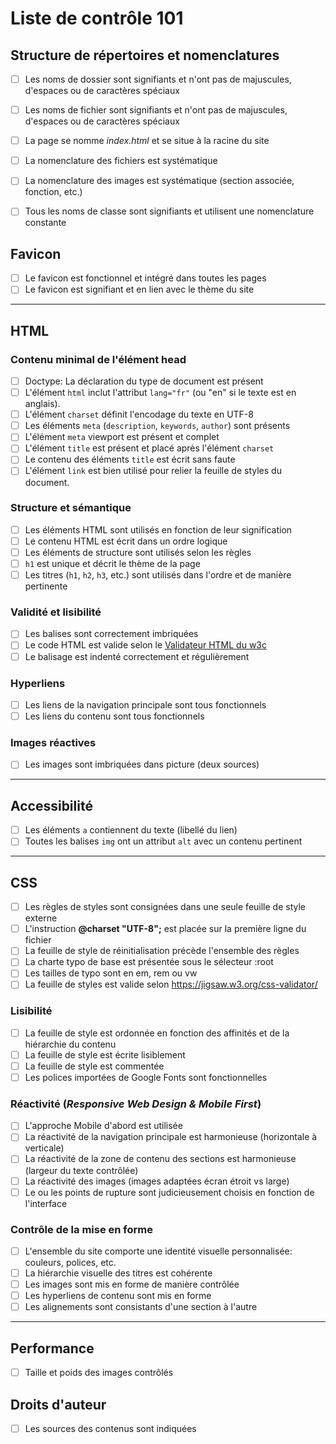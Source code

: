 # Liste de contrôle 101 

## Structure de répertoires et nomenclatures
- [ ] Les noms de dossier sont signifiants et n'ont pas de majuscules, d'espaces ou de caractères spéciaux
- [ ] Les noms de fichier sont signifiants et n'ont pas de majuscules, d'espaces ou de caractères spéciaux
- [ ] La page se nomme _index.html_ et se situe à la racine du site
- [ ] La nomenclature des fichiers est systématique
- [ ] La nomenclature des images est systématique (section associée, fonction, etc.)
- [ ] Tous les noms de classe sont signifiants et utilisent une nomenclature constante


## Favicon
- [ ] Le favicon est fonctionnel et intégré dans toutes les pages 
- [ ] Le favicon est signifiant et en lien avec le thème du site

---

## HTML 

### Contenu minimal de l'élément head 
- [ ] Doctype: La déclaration du type de document est présent 
- [ ] L'élément `html` inclut l'attribut `lang="fr"` (ou "en" si le texte est en anglais). 
- [ ] L'élément `charset` définit l'encodage du texte en UTF-8
- [ ] Les éléments `meta` (`description`, `keywords`, `author`) sont présents
- [ ] L'élément `meta` viewport est présent et complet 
- [ ] L'élément `title` est présent et placé après l'élément `charset` 
- [ ] Le contenu des éléments `title` est écrit sans faute
- [ ] L'élément `link` est bien utilisé pour relier la feuille de styles du document.

### Structure et sémantique
- [ ] Les éléments HTML sont utilisés en fonction de leur signification
- [ ] Le contenu HTML est écrit dans un ordre logique
- [ ] Les éléments de structure sont utilisés selon les règles
- [ ] `h1` est unique et décrit le thème de la page
- [ ] Les titres (`h1`, `h2`, `h3`, etc.) sont utilisés dans l'ordre et de manière pertinente

### Validité et lisibilité
- [ ] Les balises sont correctement imbriquées
- [ ] Le code HTML est valide selon le [Validateur HTML du w3c](https://validator.w3.org/)
- [ ] Le balisage est indenté correctement et régulièrement

### Hyperliens
- [ ] Les liens de la navigation principale sont tous fonctionnels  
- [ ] Les liens du contenu sont tous fonctionnels

### Images réactives
- [ ] Les images sont imbriquées dans picture (deux sources)

---
## Accessibilité

- [ ] Les éléments `a` contiennent du texte (libellé du lien) 
- [ ] Toutes les balises `img` ont un attribut `alt` avec un contenu pertinent

---

## CSS
- [ ] Les règles de styles sont consignées dans une seule feuille de style externe
- [ ] L'instruction __@charset "UTF-8";__ est placée sur la première ligne du fichier
- [ ] La feuille de style de réinitialisation précède l'ensemble des règles 
- [ ] La charte typo de base est présentée sous le sélecteur :root
- [ ] Les tailles de typo sont en em, rem ou vw
- [ ] La feuille de styles est valide selon https://jigsaw.w3.org/css-validator/

### Lisibilité
- [ ] La feuille de style est ordonnée en fonction des affinités et de la hiérarchie du contenu 
- [ ] La feuille de style est écrite lisiblement  
- [ ] La feuille de style est commentée
- [ ] Les polices importées de Google Fonts sont fonctionnelles

### Réactivité (_Responsive Web Design & Mobile First_)
- [ ] L'approche Mobile d'abord est utilisée
- [ ] La réactivité de la navigation principale est harmonieuse (horizontale à verticale)
- [ ] La réactivité de la zone de contenu des sections est harmonieuse (largeur du texte contrôlée) 
- [ ] La réactivité des images (images adaptées écran étroit vs large)
- [ ] Le ou les points de rupture sont judicieusement choisis en fonction de l'interface

### Contrôle de la mise en forme 
- [ ] L'ensemble du site comporte une identité visuelle personnalisée: couleurs, polices, etc.
- [ ] La hiérarchie visuelle des titres est cohérente
- [ ] Les images sont mis en forme de manière contrôlée 
- [ ] Les hyperliens de contenu sont mis en forme
- [ ] Les alignements sont consistants d'une section à l'autre

---

## Performance
- [ ] Taille et poids des images contrôlés

## Droits d'auteur
- [ ] Les sources des contenus sont indiquées
